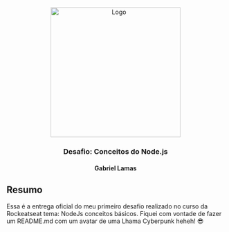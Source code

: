 <!-- PROJECT LOGO -->
<br />
<p align="center">
  <a href="https://gabriellamas.com.br">
    <img width="300px" height="auto" src="https://pbs.twimg.com/media/EWA3JiqWAAAIxpC?format=png&name=small" alt="Logo">
  </a>

  <h3 align="center">Desafio: Conceitos do Node.js</h3>
  <h4 align="center">Gabriel Lamas</h4>
</p>

<!-- DESCRIPTION -->

## Resumo

Essa é a entrega oficial do meu primeiro desafio realizado no curso da Rockeatseat tema: NodeJs conceitos básicos. Fiquei com vontade de fazer um README.md com um avatar de uma Lhama Cyberpunk heheh! 😎
